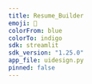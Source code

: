 ```yaml
---
title: Resume_Builder
emoji: 📄
colorFrom: blue
colorTo: indigo
sdk: streamlit
sdk_version: "1.25.0"
app_file: uidesign.py
pinned: false
---
```


